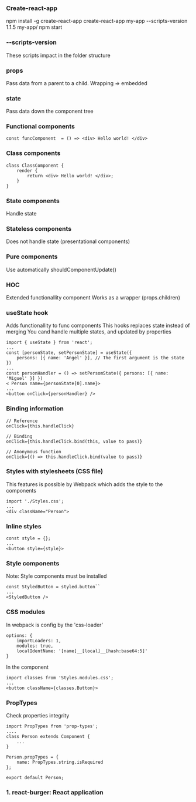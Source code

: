 ### Create-react-app
npm install -g create-react-app
create-react-app my-app --scripts-version 1.1.5
my-app/ npm start

### --scripts-version
These scripts impact in the folder structure

### props
Pass data from a parent to a child. Wrapping => embedded

### state
Pass data down the component tree

### Functional components
```
const funcComponent  = () => <div> Hello world! </div>
```

### Class components
```
class ClassComponent {
	render {
		return <div> Hello world! </div>;
	}
}
```

### State components
Handle state

### Stateless components
Does not handle state (presentational components)

### Pure components
Use automatically shouldComponentUpdate()

### HOC
Extended functionallity component
Works as a wrapper (props.children)

### useState hook
Adds functionallity to func components
This hooks replaces state instead of merging
You cand handle multiple states, and updated by properties
```
import { useState } from 'react';
...
const [personState, setPersonState] = useState({
	persons: [{ name: 'Angel' }], // The first argument is the state
})
...
const personHandler = () => setPersomState({ persons: [{ name: 'Miguel' }] })
< Person name={personState[0].name}>
...
<button onClick={personHandler} />
```

### Binding information 
```
// Reference
onClick={this.handleClick}

// Binding
onClick={this.handleClick.bind(this, value to pass)}

// Anonymous function
onClick={() => this.handleClick.bind(value to pass)}
```

### Styles with stylesheets (CSS file)
This features is possible by Webpack which adds the style to the components
```
import './Styles.css';
...
<div className="Person">
```

### Inline styles
```
const style = {};
...
<button style={style}>
```

### Style components
Note: Style components must be installed
```
const StyledButton = styled.button``
...
<StyledButton />
```
### CSS modules
In webpack is config by the 'css-loader'
```
options: {
	importLoaders: 1,
	modules: true,
	localIdentName: '[name]__[local]__[hash:base64:5]'
}
```
In the component
```
import classes from 'Styles.modules.css';
...
<button className={classes.Button}>
```

### PropTypes
Check properties integrity
```
import PropTypes from 'prop-types';
....
class Person extends Component {
	...
}

Person.propTypes = {
	name: PropTypes.string.isRequired
};

export default Person;
```

### 1. react-burger: React application